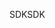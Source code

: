 <span data-ttu-id="364f6-101">SDK</span><span class="sxs-lookup"><span data-stu-id="364f6-101">SDK</span></span>